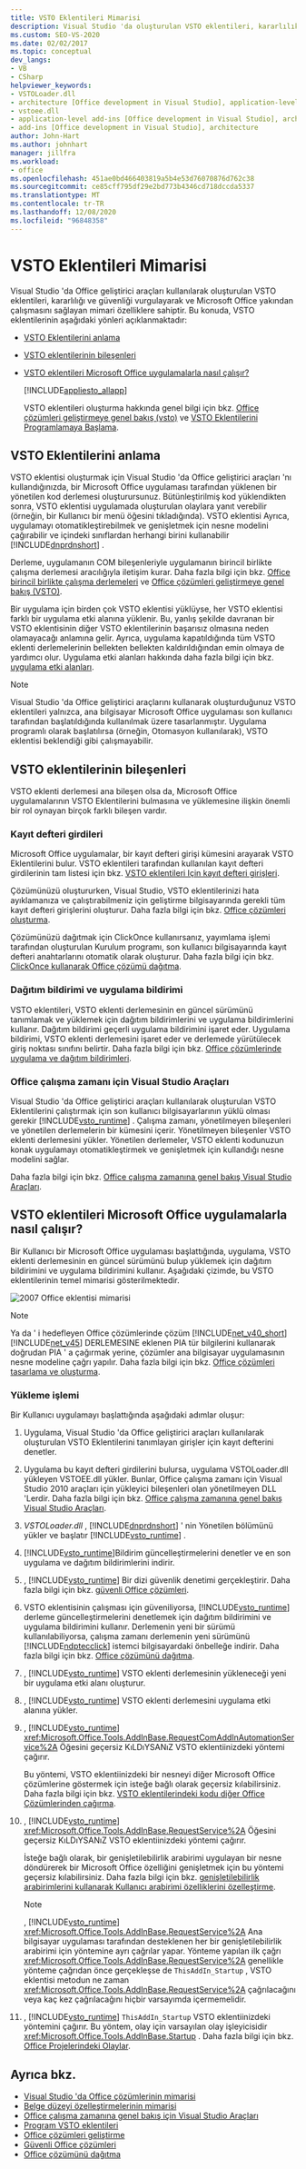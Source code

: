 ```yaml
---
title: VSTO Eklentileri Mimarisi
description: Visual Studio 'da oluşturulan VSTO eklentileri, kararlılık ve güvenlik vurgularken ve Microsoft Office yakından çalışmasını sağlayan mimari özelliklere sahiptir.
ms.custom: SEO-VS-2020
ms.date: 02/02/2017
ms.topic: conceptual
dev_langs:
- VB
- CSharp
helpviewer_keywords:
- VSTOLoader.dll
- architecture [Office development in Visual Studio], application-level add-ins
- vstoee.dll
- application-level add-ins [Office development in Visual Studio], architecture
- add-ins [Office development in Visual Studio], architecture
author: John-Hart
ms.author: johnhart
manager: jillfra
ms.workload:
- office
ms.openlocfilehash: 451ae0bd466403819a5b4e53d76070876d762c38
ms.sourcegitcommit: ce85cff795df29e2bd773b4346cd718dccda5337
ms.translationtype: MT
ms.contentlocale: tr-TR
ms.lasthandoff: 12/08/2020
ms.locfileid: "96848358"
---
```

# <a name="architecture-of-vsto-add-ins"></a>VSTO Eklentileri Mimarisi
  Visual Studio 'da Office geliştirici araçları kullanılarak oluşturulan VSTO eklentileri, kararlılığı ve güvenliği vurgulayarak ve Microsoft Office yakından çalışmasını sağlayan mimari özelliklere sahiptir. Bu konuda, VSTO eklentilerinin aşağıdaki yönleri açıklanmaktadır:

- [VSTO Eklentilerini anlama](#UnderstandingAddIns)

- [VSTO eklentilerinin bileşenleri](#AddinComponents)

- [VSTO eklentileri Microsoft Office uygulamalarla nasıl çalışır?](#HowAddinsWork)

  [!INCLUDE[appliesto_allapp](../vsto/includes/appliesto-allapp-md.md)]

  VSTO eklentileri oluşturma hakkında genel bilgi için bkz. [Office çözümleri geliştirmeye genel bakış &#40;vsto&#41;](../vsto/office-solutions-development-overview-vsto.md) ve [VSTO Eklentilerini Programlamaya Başlama](../vsto/getting-started-programming-vsto-add-ins.md).

## <a name="understand-vsto-add-ins"></a><a name="UnderstandingAddIns"></a> VSTO Eklentilerini anlama
 VSTO eklentisi oluşturmak için Visual Studio 'da Office geliştirici araçları 'nı kullandığınızda, bir Microsoft Office uygulaması tarafından yüklenen bir yönetilen kod derlemesi oluşturursunuz. Bütünleştirilmiş kod yüklendikten sonra, VSTO eklentisi uygulamada oluşturulan olaylara yanıt verebilir (örneğin, bir Kullanıcı bir menü öğesini tıkladığında). VSTO eklentisi Ayrıca, uygulamayı otomatikleştirebilmek ve genişletmek için nesne modelini çağırabilir ve içindeki sınıflardan herhangi birini kullanabilir [!INCLUDE[dnprdnshort](../sharepoint/includes/dnprdnshort-md.md)] .

 Derleme, uygulamanın COM bileşenleriyle uygulamanın birincil birlikte çalışma derlemesi aracılığıyla iletişim kurar. Daha fazla bilgi için bkz. [Office birincil birlikte çalışma derlemeleri](../vsto/office-primary-interop-assemblies.md) ve [Office çözümleri geliştirmeye genel bakış &#40;VSTO&#41;](../vsto/office-solutions-development-overview-vsto.md).

 Bir uygulama için birden çok VSTO eklentisi yüklüyse, her VSTO eklentisi farklı bir uygulama etki alanına yüklenir. Bu, yanlış şekilde davranan bir VSTO eklentisinin diğer VSTO eklentilerinin başarısız olmasına neden olamayacağı anlamına gelir. Ayrıca, uygulama kapatıldığında tüm VSTO eklenti derlemelerinin bellekten bellekten kaldırıldığından emin olmaya de yardımcı olur. Uygulama etki alanları hakkında daha fazla bilgi için bkz. [uygulama etki alanları](/dotnet/framework/app-domains/application-domains).

> [!NOTE]
> Visual Studio 'da Office geliştirici araçlarını kullanarak oluşturduğunuz VSTO eklentileri yalnızca, ana bilgisayar Microsoft Office uygulaması son kullanıcı tarafından başlatıldığında kullanılmak üzere tasarlanmıştır. Uygulama programlı olarak başlatılırsa (örneğin, Otomasyon kullanılarak), VSTO eklentisi beklendiği gibi çalışmayabilir.

## <a name="components-of-vsto-add-ins"></a><a name="AddinComponents"></a> VSTO eklentilerinin bileşenleri
 VSTO eklenti derlemesi ana bileşen olsa da, Microsoft Office uygulamalarının VSTO Eklentilerini bulmasına ve yüklemesine ilişkin önemli bir rol oynayan birçok farklı bileşen vardır.

### <a name="registry-entries"></a>Kayıt defteri girdileri
 Microsoft Office uygulamalar, bir kayıt defteri girişi kümesini arayarak VSTO Eklentilerini bulur. VSTO eklentileri tarafından kullanılan kayıt defteri girdilerinin tam listesi için bkz. [VSTO eklentileri Için kayıt defteri girişleri](../vsto/registry-entries-for-vsto-add-ins.md).

 Çözümünüzü oluştururken, Visual Studio, VSTO eklentilerinizi hata ayıklamanıza ve çalıştırabilmeniz için geliştirme bilgisayarında gerekli tüm kayıt defteri girişlerini oluşturur. Daha fazla bilgi için bkz. [Office çözümleri oluşturma](../vsto/building-office-solutions.md).

 Çözümünüzü dağıtmak için ClickOnce kullanırsanız, yayımlama işlemi tarafından oluşturulan Kurulum programı, son kullanıcı bilgisayarında kayıt defteri anahtarlarını otomatik olarak oluşturur. Daha fazla bilgi için bkz. [ClickOnce kullanarak Office çözümü dağıtma](../vsto/deploying-an-office-solution-by-using-clickonce.md).

### <a name="deployment-manifest-and-application-manifest"></a>Dağıtım bildirimi ve uygulama bildirimi
 VSTO eklentileri, VSTO eklenti derlemesinin en güncel sürümünü tanımlamak ve yüklemek için dağıtım bildirimlerini ve uygulama bildirimlerini kullanır. Dağıtım bildirimi geçerli uygulama bildirimini işaret eder. Uygulama bildirimi, VSTO eklenti derlemesini işaret eder ve derlemede yürütülecek giriş noktası sınıfını belirtir. Daha fazla bilgi için bkz. [Office çözümlerinde uygulama ve dağıtım bildirimleri](../vsto/application-and-deployment-manifests-in-office-solutions.md).

### <a name="visual-studio-tools-for-office-runtime"></a>Office çalışma zamanı için Visual Studio Araçları
 Visual Studio 'da Office geliştirici araçları kullanılarak oluşturulan VSTO Eklentilerini çalıştırmak için son kullanıcı bilgisayarlarının yüklü olması gerekir [!INCLUDE[vsto_runtime](../vsto/includes/vsto-runtime-md.md)] . Çalışma zamanı, yönetilmeyen bileşenleri ve yönetilen derlemelerin bir kümesini içerir. Yönetilmeyen bileşenler VSTO eklenti derlemesini yükler. Yönetilen derlemeler, VSTO eklenti kodunuzun konak uygulamayı otomatikleştirmek ve genişletmek için kullandığı nesne modelini sağlar.

 Daha fazla bilgi için bkz. [Office çalışma zamanına genel bakış Visual Studio Araçları](../vsto/visual-studio-tools-for-office-runtime-overview.md).

## <a name="how-vsto-add-ins-work-with-microsoft-office-applications"></a><a name="HowAddinsWork"></a> VSTO eklentileri Microsoft Office uygulamalarla nasıl çalışır?
 Bir Kullanıcı bir Microsoft Office uygulaması başlattığında, uygulama, VSTO eklenti derlemesinin en güncel sürümünü bulup yüklemek için dağıtım bildirimini ve uygulama bildirimini kullanır. Aşağıdaki çizimde, bu VSTO eklentilerinin temel mimarisi gösterilmektedir.

 ![2007 Office eklentisi mimarisi](../vsto/media/office07addin.png "2007 Office eklentisi mimarisi")

> [!NOTE]
> Ya da ' i hedefleyen Office çözümlerinde çözüm [!INCLUDE[net_v40_short](../sharepoint/includes/net-v40-short-md.md)] [!INCLUDE[net_v45](../vsto/includes/net-v45-md.md)] DERLEMESINE eklenen PIA tür bilgilerini kullanarak doğrudan PIA ' a çağırmak yerine, çözümler ana bilgisayar uygulamasının nesne modeline çağrı yapılır. Daha fazla bilgi için bkz. [Office çözümleri tasarlama ve oluşturma](../vsto/designing-and-creating-office-solutions.md).

### <a name="loading-process"></a>Yükleme işlemi
 Bir Kullanıcı uygulamayı başlattığında aşağıdaki adımlar oluşur:

1. Uygulama, Visual Studio 'da Office geliştirici araçları kullanılarak oluşturulan VSTO Eklentilerini tanımlayan girişler için kayıt defterini denetler.

2. Uygulama bu kayıt defteri girdilerini bulursa, uygulama VSTOLoader.dll yükleyen VSTOEE.dll yükler. Bunlar, Office çalışma zamanı için Visual Studio 2010 araçları için yükleyici bileşenleri olan yönetilmeyen DLL 'Lerdir. Daha fazla bilgi için bkz. [Office çalışma zamanına genel bakış Visual Studio Araçları](../vsto/visual-studio-tools-for-office-runtime-overview.md).

3. *VSTOLoader.dll* , [!INCLUDE[dnprdnshort](../sharepoint/includes/dnprdnshort-md.md)] ' nin Yönetilen bölümünü yükler ve başlatır [!INCLUDE[vsto_runtime](../vsto/includes/vsto-runtime-md.md)] .

4. [!INCLUDE[vsto_runtime](../vsto/includes/vsto-runtime-md.md)]Bildirim güncelleştirmelerini denetler ve en son uygulama ve dağıtım bildirimlerini indirir.

5. , [!INCLUDE[vsto_runtime](../vsto/includes/vsto-runtime-md.md)] Bir dizi güvenlik denetimi gerçekleştirir. Daha fazla bilgi için bkz. [güvenli Office çözümleri](../vsto/securing-office-solutions.md).

6. VSTO eklentisinin çalışması için güveniliyorsa, [!INCLUDE[vsto_runtime](../vsto/includes/vsto-runtime-md.md)] derleme güncelleştirmelerini denetlemek için dağıtım bildirimini ve uygulama bildirimini kullanır. Derlemenin yeni bir sürümü kullanılabiliyorsa, çalışma zamanı derlemenin yeni sürümünü [!INCLUDE[ndptecclick](../vsto/includes/ndptecclick-md.md)] istemci bilgisayardaki önbelleğe indirir. Daha fazla bilgi için bkz. [Office çözümünü dağıtma](../vsto/deploying-an-office-solution.md).

7. , [!INCLUDE[vsto_runtime](../vsto/includes/vsto-runtime-md.md)] VSTO eklenti derlemesinin yükleneceği yeni bir uygulama etki alanı oluşturur.

8. , [!INCLUDE[vsto_runtime](../vsto/includes/vsto-runtime-md.md)] VSTO eklenti derlemesini uygulama etki alanına yükler.

9. , [!INCLUDE[vsto_runtime](../vsto/includes/vsto-runtime-md.md)] <xref:Microsoft.Office.Tools.AddInBase.RequestComAddInAutomationService%2A> Öğesini geçersiz KıLDıYSANıZ VSTO eklentiinizdeki yöntemi çağırır.

     Bu yöntemi, VSTO eklentiinizdeki bir nesneyi diğer Microsoft Office çözümlerine göstermek için isteğe bağlı olarak geçersiz kılabilirsiniz. Daha fazla bilgi için bkz. [VSTO eklentilerindeki kodu diğer Office Çözümlerinden çağırma](../vsto/calling-code-in-vsto-add-ins-from-other-office-solutions.md).

10. , [!INCLUDE[vsto_runtime](../vsto/includes/vsto-runtime-md.md)] <xref:Microsoft.Office.Tools.AddInBase.RequestService%2A> Öğesini geçersiz KıLDıYSANıZ VSTO eklentiinizdeki yöntemi çağırır.

     İsteğe bağlı olarak, bir genişletilebilirlik arabirimi uygulayan bir nesne döndürerek bir Microsoft Office özelliğini genişletmek için bu yöntemi geçersiz kılabilirsiniz. Daha fazla bilgi için bkz. [genişletilebilirlik arabirimlerini kullanarak Kullanıcı arabirimi özelliklerini özelleştirme](../vsto/customizing-ui-features-by-using-extensibility-interfaces.md).

    > [!NOTE]
    > , [!INCLUDE[vsto_runtime](../vsto/includes/vsto-runtime-md.md)] <xref:Microsoft.Office.Tools.AddInBase.RequestService%2A> Ana bilgisayar uygulaması tarafından desteklenen her bir genişletilebilirlik arabirimi için yöntemine ayrı çağrılar yapar. Yönteme yapılan ilk çağrı <xref:Microsoft.Office.Tools.AddInBase.RequestService%2A> genellikle yönteme çağrıdan önce gerçekleşse de `ThisAddIn_Startup` , VSTO eklentisi metodun ne zaman <xref:Microsoft.Office.Tools.AddInBase.RequestService%2A> çağrılacağını veya kaç kez çağrılacağını hiçbir varsayımda içermemelidir.

11. , [!INCLUDE[vsto_runtime](../vsto/includes/vsto-runtime-md.md)] `ThisAddIn_Startup` VSTO eklentiinizdeki yöntemini çağırır. Bu yöntem, olay için varsayılan olay işleyicisidir <xref:Microsoft.Office.Tools.AddInBase.Startup> . Daha fazla bilgi için bkz. [Office Projelerindeki Olaylar](../vsto/events-in-office-projects.md).

## <a name="see-also"></a>Ayrıca bkz.
- [Visual Studio 'da Office çözümlerinin mimarisi](../vsto/architecture-of-office-solutions-in-visual-studio.md)
- [Belge düzeyi özelleştirmelerinin mimarisi](../vsto/architecture-of-document-level-customizations.md)
- [Office çalışma zamanına genel bakış için Visual Studio Araçları](../vsto/visual-studio-tools-for-office-runtime-overview.md)
- [Program VSTO eklentileri](../vsto/programming-vsto-add-ins.md)
- [Office çözümleri geliştirme](../vsto/developing-office-solutions.md)
- [Güvenli Office çözümleri](../vsto/securing-office-solutions.md)
- [Office çözümünü dağıtma](../vsto/deploying-an-office-solution.md)

